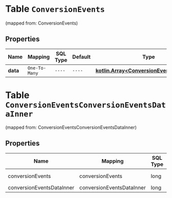 
# Table `ConversionEvents`
(mapped from: ConversionEvents)

## Properties
Name | Mapping | SQL Type | Default | Type | Description | Notes
---- | ------- | -------- | ------- | ---- | ----------- | -----
**data** | `One-To-Many` | `----` | `----`  | [**kotlin.Array&lt;ConversionEventsDataInner&gt;**](ConversionEventsDataInner.md) |  | 


# **Table `ConversionEventsConversionEventsDataInner`**
(mapped from: ConversionEventsConversionEventsDataInner)

## Properties
Name | Mapping | SQL Type | Default | Type | Description | Notes
---- | ------- | -------- | ------- | ---- | ----------- | -----
conversionEvents | conversionEvents | long | | kotlin.Long | Primary Key | *one*
conversionEventsDataInner | conversionEventsDataInner | long | | kotlin.Long | Foreign Key | *many*



